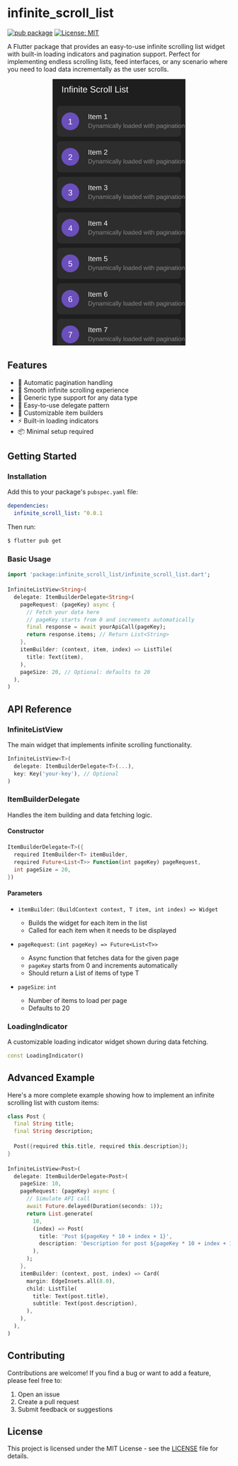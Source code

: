 # infinite_scroll_list

[![pub package](https://img.shields.io/pub/v/infinite_scroll_list.svg)](https://pub.dev/packages/infinite_scroll_list)
[![License: MIT](https://img.shields.io/badge/License-MIT-yellow.svg)](https://opensource.org/licenses/MIT)

A Flutter package that provides an easy-to-use infinite scrolling list widget with built-in loading indicators and pagination support. Perfect for implementing endless scrolling lists, feed interfaces, or any scenario where you need to load data incrementally as the user scrolls.

<p align="center">
  <img src="assets/demo_screenshot.svg" alt="Infinite Scroll List Demo" width="300">
</p>

## Features

- 🔄 Automatic pagination handling
- 📱 Smooth infinite scrolling experience
- 🎯 Generic type support for any data type
- 🔌 Easy-to-use delegate pattern
- 🎨 Customizable item builders
- ⚡ Built-in loading indicators
- 📦 Minimal setup required

## Getting Started

### Installation

Add this to your package's `pubspec.yaml` file:

```yaml
dependencies:
  infinite_scroll_list: ^0.0.1
```

Then run:

```bash
$ flutter pub get
```

### Basic Usage

```dart
import 'package:infinite_scroll_list/infinite_scroll_list.dart';

InfiniteListView<String>(
  delegate: ItemBuilderDelegate<String>(
    pageRequest: (pageKey) async {
      // Fetch your data here
      // pageKey starts from 0 and increments automatically
      final response = await yourApiCall(pageKey);
      return response.items; // Return List<String>
    },
    itemBuilder: (context, item, index) => ListTile(
      title: Text(item),
    ),
    pageSize: 20, // Optional: defaults to 20
  ),
)
```

## API Reference

### InfiniteListView

The main widget that implements infinite scrolling functionality.

```dart
InfiniteListView<T>(
  delegate: ItemBuilderDelegate<T>(...),
  key: Key('your-key'), // Optional
)
```

### ItemBuilderDelegate

Handles the item building and data fetching logic.

#### Constructor

```dart
ItemBuilderDelegate<T>({
  required ItemBuilder<T> itemBuilder,
  required Future<List<T>> Function(int pageKey) pageRequest,
  int pageSize = 20,
})
```

#### Parameters

- `itemBuilder`: `(BuildContext context, T item, int index) => Widget`
  - Builds the widget for each item in the list
  - Called for each item when it needs to be displayed

- `pageRequest`: `(int pageKey) => Future<List<T>>`
  - Async function that fetches data for the given page
  - `pageKey` starts from 0 and increments automatically
  - Should return a List of items of type T

- `pageSize`: `int`
  - Number of items to load per page
  - Defaults to 20

### LoadingIndicator

A customizable loading indicator widget shown during data fetching.

```dart
const LoadingIndicator()
```

## Advanced Example

Here's a more complete example showing how to implement an infinite scrolling list with custom items:

```dart
class Post {
  final String title;
  final String description;
  
  Post({required this.title, required this.description});
}

InfiniteListView<Post>(
  delegate: ItemBuilderDelegate<Post>(
    pageSize: 10,
    pageRequest: (pageKey) async {
      // Simulate API call
      await Future.delayed(Duration(seconds: 1));
      return List.generate(
        10,
        (index) => Post(
          title: 'Post ${pageKey * 10 + index + 1}',
          description: 'Description for post ${pageKey * 10 + index + 1}',
        ),
      );
    },
    itemBuilder: (context, post, index) => Card(
      margin: EdgeInsets.all(8.0),
      child: ListTile(
        title: Text(post.title),
        subtitle: Text(post.description),
      ),
    ),
  ),
)
```

## Contributing

Contributions are welcome! If you find a bug or want to add a feature, please feel free to:

1. Open an issue
2. Create a pull request
3. Submit feedback or suggestions

## License

This project is licensed under the MIT License - see the [LICENSE](LICENSE) file for details.
